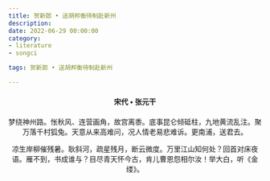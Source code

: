 ```yaml
---
title: 贺新郎 • 送胡邦衡待制赴新州
description:
date: 2022-06-29 00:00:00
category:
- literature
- songci

tags: 贺新郎 • 送胡邦衡待制赴新州

---
```


<div id="poem-author">
    宋代 • 张元干
</div>
<div id="poem-body">
<p class="poem-paragraph">梦绕神州路。怅秋风、连营画角，故宫离黍。底事昆仑倾砥柱，九地黄流乱注。聚万落千村狐兔。天意从来高难问，况人情老易悲难诉。更南浦，送君去。</p>
<p class="poem-paragraph">凉生岸柳催残暑。耿斜河，疏星残月，断云微度。万里江山知何处？回首对床夜语。雁不到，书成谁与？目尽青天怀今古，肯儿曹恩怨相尔汝！举大白，听《金缕》。</p>

</div>

<style>

#poem-author {
    width: 100%;
    text-align: center;
    margin: 20px 0;
    font-weight: bold;
}
#poem-body {
    width: 100%;
    text-align: center;
}
.poem-paragraph {
    font-family: "仿宋"
}

</style>